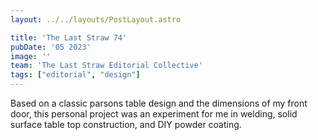 ```yaml
---
layout: ../../layouts/PostLayout.astro

title: 'The Last Straw 74'
pubDate: '05 2023'
image: ''
team: 'The Last Straw Editorial Collective'
tags: ["editorial", "design"]
---
```


Based on a classic parsons table design and the dimensions of my front door, this personal project was an experiment for me in welding, solid surface table top construction, and DIY powder coating.